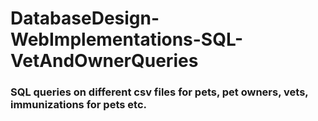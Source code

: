 # DatabaseDesign-WebImplementations-SQL-VetAndOwnerQueries

### SQL queries on different csv files for pets, pet owners, vets, immunizations for pets etc.
